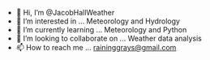 - 👋 Hi, I’m @JacobHallWeather
- 👀 I’m interested in ... Meteorology and Hydrology
- 🌱 I’m currently learning ... Meteorology and Python
- 💞️ I’m looking to collaborate on ... Weather data analysis
- 📫 How to reach me ... raininggrays@gmail.com

<!---
JacobHallWeather/JacobHallWeather is a ✨ special ✨ repository because its `README.md` (this file) appears on your GitHub profile.
You can click the Preview link to take a look at your changes.
--->
